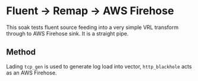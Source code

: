 # Fluent -> Remap -> AWS Firehose

This soak tests fluent source feeding into a very simple VRL transform through
to AWS Firehose sink. It is a straight pipe.

## Method

Lading `tcp_gen` is used to generate log load into vector, `http_blackhole`
acts as an AWS Firehose.
